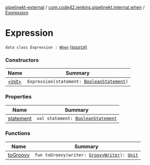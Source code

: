 [pipelinekt-external](../../index.md) / [com.code42.jenkins.pipelinekt.internal.when](../index.md) / [Expression](./index.md)

# Expression

`data class Expression : `[`When`](../../com.code42.jenkins.pipelinekt.core/-when.md) [(source)](https://github.com/code42/pipelinekt/tree/master/internal/src/main/kotlin/com/code42/jenkins/pipelinekt/internal/when/Expression.kt#L7)

### Constructors

| Name | Summary |
|---|---|
| [&lt;init&gt;](-init-.md) | `Expression(statement: `[`BooleanStatement`](../../com.code42.jenkins.pipelinekt.core.conditional/-boolean-statement/index.md)`)` |

### Properties

| Name | Summary |
|---|---|
| [statement](statement.md) | `val statement: `[`BooleanStatement`](../../com.code42.jenkins.pipelinekt.core.conditional/-boolean-statement/index.md) |

### Functions

| Name | Summary |
|---|---|
| [toGroovy](to-groovy.md) | `fun toGroovy(writer: `[`GroovyWriter`](../../com.code42.jenkins.pipelinekt.core.writer/-groovy-writer/index.md)`): `[`Unit`](https://kotlinlang.org/api/latest/jvm/stdlib/kotlin/-unit/index.html) |
